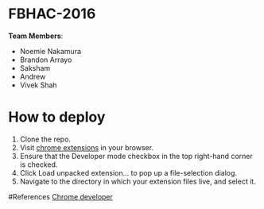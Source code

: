 # FBHAC-2016

**Team Members**:
- Noemie Nakamura
- Brandon Arrayo
- Saksham
- Andrew
- Vivek Shah


# How to deploy 
1. Clone the repo. 
2. Visit [chrome extensions](chrome://extensions) in your browser.
3. Ensure that the Developer mode checkbox in the top right-hand corner is checked.
4. Click Load unpacked extension… to pop up a file-selection dialog.
5.  Navigate to the directory in which your extension files live, and select it.


#References
[Chrome developer](https://developer.chrome.com/extensions/getstarted)



